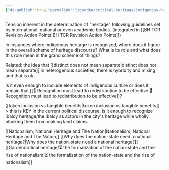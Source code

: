 ```yaml
---
{"dg-publish":true,"permalink":"/garden/critical-heritage/indigenous-heritage-vs-national-heritage/","created":"2024-07-04T10:02:56.679+08:00","updated":"2025-03-31T14:44:33.000+08:00"}
---
```


Tension inherent in the determination of "heritage" following guidelines set by international, national or even academic bodies. (integrated in [[BH TCR Revision Action Points\|BH TCR Revision Action Points]])

In instances where indigenous heritage is recognized, where does it figure in the overall scheme of heritage discourse? What is its role and what does this role mean in the grand scheme of things? 

Related: the idea that [[distinct does not mean separate\|distinct does not mean separate]] in heterogenous societies; there is hybridity and mixing and that is ok.

Is it even enough to include elements of indigenous culture or does it remain that [[🫚 Recognition must lead to redistribution to be effective\|🫚 Recognition must lead to redistribution to be effective]]? 

[[token inclusion vs tangible benefits\|token inclusion vs tangible benefits]] -> this is KEY in the current political discourse. is it enough to recognize Ibaloy heritage/the Ibaloy as actors in the city's heritage while wholly blocking them from making land claims.

[[Nationalism, National Heritage and The Nation\|Nationalism, National Heritage and The Nation]]
[[Why does the nation-state need a national heritage?\|Why does the nation-state need a national heritage?]]
[[Garden/critical heritage/⏳ the formalization of the nation-state and the rise of nationalism\|⏳ the formalization of the nation-state and the rise of nationalism]]




